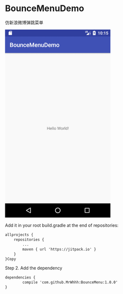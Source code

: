 # BounceMenuDemo
仿新浪微博弹跳菜单

![image](https://github.com/MrWhhh/BounceMenu/raw/master/img/gif1.gif)

Add it in your root build.gradle at the end of repositories:

	allprojects {
		repositories {
			...
			maven { url 'https://jitpack.io' }
		}
	}Copy
Step 2. Add the dependency

	dependencies {
	        compile 'com.github.MrWhhh:BounceMenu:1.0.0'
	}
